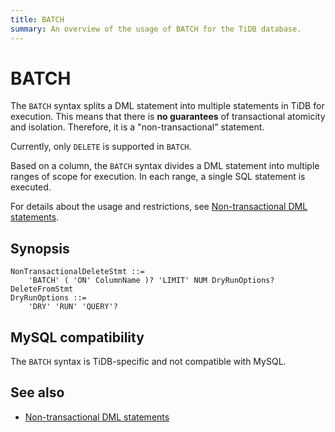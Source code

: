 ```yaml
---
title: BATCH
summary: An overview of the usage of BATCH for the TiDB database.
---
```


# BATCH

The `BATCH` syntax splits a DML statement into multiple statements in TiDB for execution. This means that there is **no guarantees** of transactional atomicity and isolation. Therefore, it is a "non-transactional" statement.

Currently, only `DELETE` is supported in `BATCH`.

Based on a column, the `BATCH` syntax divides a DML statement into multiple ranges of scope for execution. In each range, a single SQL statement is executed.

For details about the usage and restrictions, see [Non-transactional DML statements](/non-transactional-dml.md).

## Synopsis

```ebnf+diagram
NonTransactionalDeleteStmt ::=
    'BATCH' ( 'ON' ColumnName )? 'LIMIT' NUM DryRunOptions? DeleteFromStmt
DryRunOptions ::=
    'DRY' 'RUN' 'QUERY'?
```

## MySQL compatibility

The `BATCH` syntax is TiDB-specific and not compatible with MySQL.

## See also

* [Non-transactional DML statements](/non-transactional-dml.md)
